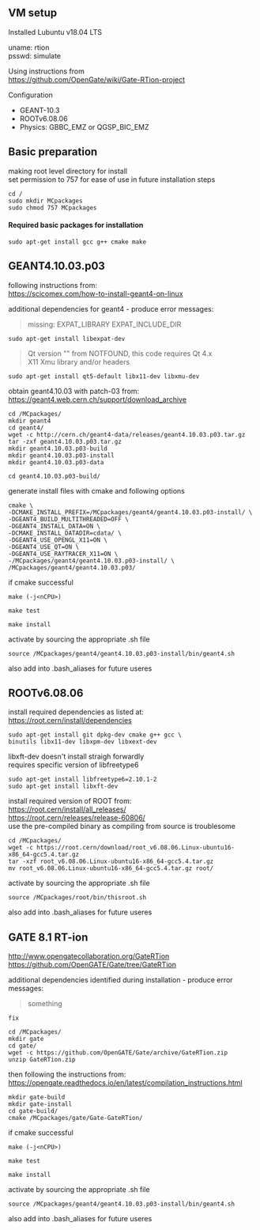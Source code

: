 ## VM setup

Installed Lubuntu v18.04 LTS

uname:  rtion  
psswd:  simulate



Using instructions from  
https://github.com/OpenGate/wiki/Gate-RTion-project


Configuration
- GEANT-10.3
- ROOTv6.08.06
- Physics:  GBBC_EMZ or QGSP_BIC_EMZ







##  Basic preparation

making root level directory for install  
set permission to 757 for ease of use in future installation steps

```console
cd /
sudo mkdir MCpackages
sudo chmod 757 MCpackages
```

#### Required basic packages for installation

```console
sudo apt-get install gcc g++ cmake make
```







##   GEANT4.10.03.p03

following instructions from:  
https://scicomex.com/how-to-install-geant4-on-linux

additional dependencies for geant4 - produce error messages:  
> missing:  EXPAT_LIBRARY EXPAT_INCLUDE_DIR
```console
sudo apt-get install libexpat-dev
```
> Qt version "" from NOTFOUND, this code requires Qt 4.x  
> X11 Xmu library and/or headers  
```console
sudo apt-get install qt5-default libx11-dev libxmu-dev
```

obtain geant4.10.03 with patch-03 from:  
https://geant4.web.cern.ch/support/download_archive

```console
cd /MCpackages/
mkdir geant4
cd geant4/
wget -c http://cern.ch/geant4-data/releases/geant4.10.03.p03.tar.gz
tar -zxf geant4.10.03.p03.tar.gz
mkdir geant4.10.03.p03-build
mkdir geant4.10.03.p03-install
mkdir geant4.10.03.p03-data
```

```console
cd geant4.10.03.p03-build/
```

generate install files with cmake and following options
```console
cmake \
-DCMAKE_INSTALL_PREFIX=/MCpackages/geant4/geant4.10.03.p03-install/ \
-DGEANT4_BUILD_MULTITHREADED=OFF \
-DGEANT4_INSTALL_DATA=ON \
-DCMAKE_INSTALL_DATADIR=cdata/ \
-DGEANT4_USE_OPENGL_X11=ON \
-DGEANT4_USE_QT=ON \
-DGEANT4_USE_RAYTRACER_X11=ON \
-/MCpackages/geant4/geant4.10.03.p03-install/ \
/MCpackages/geant4/geant4.10.03.p03/
```

if cmake successful
```console
make (-j<nCPU>)

make test

make install
```

activate by sourcing the appropriate .sh file
```console
source /MCpackages/geant4/geant4.10.03.p03-install/bin/geant4.sh
```
also add into .bash_aliases for future useres







## ROOTv6.08.06

install required dependencies as listed at:  
https://root.cern/install/dependencies

```console
sudo apt-get install git dpkg-dev cmake g++ gcc \
binutils libx11-dev libxpm-dev libxext-dev
```

libxft-dev doesn't install straigh forwardly  
requires specific version of libfreetype6
```console
sudo apt-get install libfreetype6=2.10.1-2
sudo apt-get install libxft-dev
```

install required version of ROOT from:  
https://root.cern/install/all_releases/  
https://root.cern/releases/release-60806/  
use the pre-compiled binary as compiling from source is troublesome

```console
cd /MCpackages/
wget -c https://root.cern/download/root_v6.08.06.Linux-ubuntu16-x86_64-gcc5.4.tar.gz
tar -xzf root_v6.08.06.Linux-ubuntu16-x86_64-gcc5.4.tar.gz
mv root_v6.08.06.Linux-ubuntu16-x86_64-gcc5.4.tar.gz root/
```

activate by sourcing the appropriate .sh file
```console
source /MCpackages/root/bin/thisroot.sh
```
also add into .bash_aliases for future useres








## GATE 8.1 RT-ion

http://www.opengatecollaboration.org/GateRTion  
https://github.com/OpenGATE/Gate/tree/GateRTion

additional dependencies identified during installation - produce error messages:
> something
```console
fix
```

```console
cd /MCpackages/
mkdir gate
cd gate/
wget -c https://github.com/OpenGATE/Gate/archive/GateRTion.zip
unzip GateRTion.zip
```

then following the instructions from:  
https://opengate.readthedocs.io/en/latest/compilation_instructions.html

```console
mkdir gate-build
mkdir gate-install
cd gate-build/
cmake /MCpackages/gate/Gate-GateRTion/
```

if cmake successful
```console
make (-j<nCPU>)

make test

make install
```

activate by sourcing the appropriate .sh file
```console
source /MCpackages/geant4/geant4.10.03.p03-install/bin/geant4.sh
```
also add into .bash_aliases for future useres
